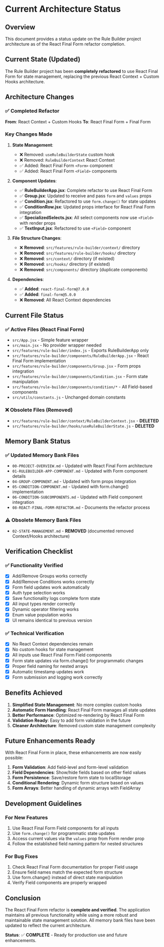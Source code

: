 # Current Architecture Status

## Overview

This document provides a status update on the Rule Builder project architecture as of the React Final Form refactor completion.

## Current State (Updated)

The Rule Builder project has been **completely refactored** to use React Final Form for state management, replacing the previous React Context + Custom Hooks architecture.

## Architecture Changes

### ✅ Completed Refactor

**From**: React Context + Custom Hooks
**To**: React Final Form + Final Form

### Key Changes Made

1. **State Management**:

   - ❌ Removed: `useRuleBuilderState` custom hook
   - ❌ Removed: `RuleBuilderContext` React Context
   - ✅ Added: React Final Form `<Form>` component
   - ✅ Added: React Final Form `<Field>` components

2. **Component Updates**:

   - ✅ **RuleBuilderApp.jsx**: Complete refactor to use React Final Form
   - ✅ **Group.jsx**: Updated to receive and pass `form` and `values` props
   - ✅ **Condition.jsx**: Refactored to use `form.change()` for state updates
   - ✅ **ConditionRow.jsx**: Updated props interface for React Final Form integration
   - ✅ **SpecializedSelects.jsx**: All select components now use `<Field>` with render props
   - ✅ **TextInput.jsx**: Refactored to use `<Field>` component

3. **File Structure Changes**:

   - ❌ **Removed**: `src/features/rule-builder/context/` directory
   - ❌ **Removed**: `src/features/rule-builder/hooks/` directory
   - ❌ **Removed**: `src/context/` directory (if existed)
   - ❌ **Removed**: `src/hooks/` directory (if existed)
   - ❌ **Removed**: `src/components/` directory (duplicate components)

4. **Dependencies**:
   - ✅ **Added**: `react-final-form@7.0.0`
   - ✅ **Added**: `final-form@5.0.0`
   - ❌ **Removed**: All React Context dependencies

## Current File Status

### ✅ Active Files (React Final Form)

- `src/App.jsx` - Simple feature wrapper
- `src/main.jsx` - No provider wrapper needed
- `src/features/rule-builder/index.js` - Exports RuleBuilderApp only
- `src/features/rule-builder/components/RuleBuilderApp.jsx` - React Final Form implementation
- `src/features/rule-builder/components/Group.jsx` - Form props integration
- `src/features/rule-builder/components/Condition.jsx` - Form state manipulation
- `src/features/rule-builder/components/condition/*` - All Field-based components
- `src/utils/constants.js` - Unchanged domain constants

### ❌ Obsolete Files (Removed)

- `src/features/rule-builder/context/RuleBuilderContext.jsx` - **DELETED**
- `src/features/rule-builder/hooks/useRuleBuilderState.js` - **DELETED**

## Memory Bank Status

### ✅ Updated Memory Bank Files

- `00-PROJECT-OVERVIEW.md` - Updated with React Final Form architecture
- `01-RULEBUILDER-APP-COMPONENT.md` - Updated with Form component details
- `04-GROUP-COMPONENT.md` - Updated with form props integration
- `05-CONDITION-COMPONENT.md` - Updated with form.change() implementation
- `06-CONDITION-SUBCOMPONENTS.md` - Updated with Field component integration
- `08-REACT-FINAL-FORM-REFACTOR.md` - Documents the refactor process

### ⚠️ Obsolete Memory Bank Files

- `02-STATE-MANAGEMENT.md` - **REMOVED** (documented removed Context/Hooks architecture)

## Verification Checklist

### ✅ Functionality Verified

- [x] Add/Remove Groups works correctly
- [x] Add/Remove Conditions works correctly
- [x] Form field updates work automatically
- [x] Auth type selection works
- [x] Save functionality logs complete form state
- [x] All input types render correctly
- [x] Dynamic operator filtering works
- [x] Enum value population works
- [x] UI remains identical to previous version

### ✅ Technical Verification

- [x] No React Context dependencies remain
- [x] No custom hooks for state management
- [x] All inputs use React Final Form Field components
- [x] Form state updates via form.change() for programmatic changes
- [x] Proper field naming for nested arrays
- [x] Automatic timestamp updates work
- [x] Form submission and logging work correctly

## Benefits Achieved

1. **Simplified State Management**: No more complex custom hooks
2. **Automatic Form Handling**: React Final Form manages all state updates
3. **Better Performance**: Optimized re-rendering by React Final Form
4. **Validation Ready**: Easy to add form validation in the future
5. **Cleaner Architecture**: Removed custom state management complexity

## Future Enhancements Ready

With React Final Form in place, these enhancements are now easily possible:

1. **Form Validation**: Add field-level and form-level validation
2. **Field Dependencies**: Show/hide fields based on other field values
3. **Form Persistence**: Save/restore form state to localStorage
4. **Conditional Rendering**: Dynamic form structure based on values
5. **Form Arrays**: Better handling of dynamic arrays with FieldArray

## Development Guidelines

### For New Features

1. Use React Final Form Field components for all inputs
2. Use `form.change()` for programmatic state updates
3. Access current values via the `values` prop from Form render prop
4. Follow the established field naming pattern for nested structures

### For Bug Fixes

1. Check React Final Form documentation for proper Field usage
2. Ensure field names match the expected form structure
3. Use form.change() instead of direct state manipulation
4. Verify Field components are properly wrapped

## Conclusion

The React Final Form refactor is **complete and verified**. The application maintains all previous functionality while using a more robust and maintainable state management solution. All memory bank files have been updated to reflect the current architecture.

**Status**: ✅ **COMPLETE** - Ready for production use and future enhancements.
